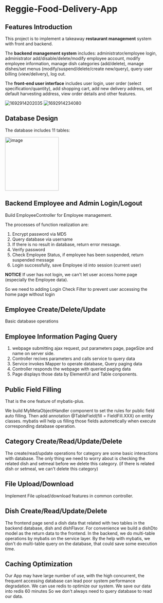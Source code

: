 # Reggie-Food-Delivery-App
## Features Introduction
This project is to implement a takeaway **restaurant management** system with front and backend. 

The **backend management system** includes: administrator/employee login, administrator add/disable/delete/modify employee account, modify employee information, manage dish categories (add/delete), manage dishes/set menus (modify/suspend/delete/create new/query), query user billing (view/delivery), log out.

The **front-end user interface** includes user login, user order (select specification/quantity), add shopping cart, add new delivery address, set default harvesting address, view order details and other features.

![1692914202035](https://github.com/JunweiZhangOrSteven/Reggie-Food-Delivery-App/assets/102798557/8c1115a3-34a7-47ff-a1c8-1a20cab27a82)
![1692914234080](https://github.com/JunweiZhangOrSteven/Reggie-Food-Delivery-App/assets/102798557/4db8158d-aa6e-41a2-889b-56bbb9ed93d6)

## Database Design
The database includes 11 tables:

<img width="176" alt="image" src="https://github.com/JunweiZhangOrSteven/Reggie-Food-Delivery-App/assets/102798557/99949a93-2e60-42b5-9fd1-2d9827f7f26c">

## Backend Employee and Admin Login/Logout
Build EmployeeController for Employee management.

The processes of function realization are:
1. Encrypt password via MD5
2. Query database via username
3. If there is no result in database, return error message.
4. Verify password
5. Check Employee Status, if employee has been suspended, return suspended message
6. Login successfully, save Employee id into session (current user)

**NOTICE** If user has not login, we can't let user access home page (especially the Employee data).

So we need to adding Login Check Filter to prevent user accessing the home page without login

## Employee Create/Delete/Update
Basic database operations

## Employee Information Paging Query
1. webpage submitting ajax request, put parameters page, pageSize and name on server side.
2. Controller recives parameters and calls service to query data
3. Service invokes Mapper to operate database, Query paging data
4. Controller responds the webpage with queried paging data
5. Page displays those data by ElementUI and Table conponents.

## Public Field Filling
That is the one feature of mybatis-plus.

We build MyMetaObjectHandler component to set the rules for public field auto filling. Then add annotation @TableField(fill = FieldFill.XXX) on entity classes. mybatis will help us filling those fields autometically when execute corresponding database operation.

## Category Create/Read/Update/Delete
The create/read/update operations for category are some basic interactions with database. The only thing we need to worry about is checking the related dish and setmeal before we delete this category. (if there is related dish or setmeal, we can't delete this category)

## File Upload/Download
Implement File upload/download features in common controller.

## Dish Create/Read/Update/Delete
The frontend page send a dish data that related with two tables in the backend database, dish and dishFlavor. For convenience we build a dishDto model as the return data to the frontend. In the backend, we do multi-table operations by mybatis on the service layer. By the help with mybatis, we don't do multi-table query on the database, that could save some execution time.

## Caching Optimization
Our App may have large number of use, with the high concurrent, the frequent accessing database can lead poor system performance degradation.
We can use redis to optimize our system. We save our data into redis 60 minutes So we don't always need to query database to read our data.




